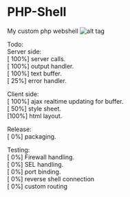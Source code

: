 # PHP-Shell
My custom php webshell
![alt tag](http://i.imgur.com/IUNVrwA.png)

Todo:<br />
Server side: <br />
[ 100%] server calls. <br />
[ 100%] output handler. <br />
[ 100%] text buffer. <br />
[ 25%] error handler. <br />

Client side: <br />
[ 100%] ajax realtime updating for buffer. <br />
[ 50%] style sheet. <br />
[100%] html layout. <br />

Release:<br />
[ 0%] packaging. <br />

Testing: <br />
[ 0%] Firewall handling. <br />
[ 0%] SEL handling. <br />
[ 0%] port binding. <br />
[ 0%] reverse shell connection <br />
[ 0%] custom routing <br />


